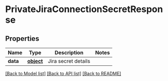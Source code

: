 # PrivateJiraConnectionSecretResponse

## Properties
Name | Type | Description | Notes
------------ | ------------- | ------------- | -------------
**data** | [**object**](.md) | Jira secret details | 

[[Back to Model list]](../README.md#documentation-for-models) [[Back to API list]](../README.md#documentation-for-api-endpoints) [[Back to README]](../README.md)

